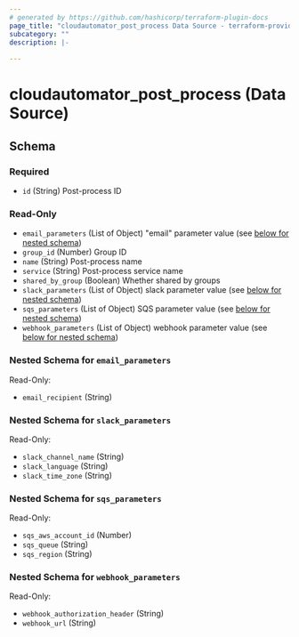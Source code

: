 ```yaml
---
# generated by https://github.com/hashicorp/terraform-plugin-docs
page_title: "cloudautomator_post_process Data Source - terraform-provider-cloudautomator"
subcategory: ""
description: |-
  
---
```


# cloudautomator_post_process (Data Source)





<!-- schema generated by tfplugindocs -->
## Schema

### Required

- `id` (String) Post-process ID

### Read-Only

- `email_parameters` (List of Object) "email" parameter value (see [below for nested schema](#nestedatt--email_parameters))
- `group_id` (Number) Group ID
- `name` (String) Post-process name
- `service` (String) Post-process service name
- `shared_by_group` (Boolean) Whether shared by groups
- `slack_parameters` (List of Object) slack parameter value (see [below for nested schema](#nestedatt--slack_parameters))
- `sqs_parameters` (List of Object) SQS parameter value (see [below for nested schema](#nestedatt--sqs_parameters))
- `webhook_parameters` (List of Object) webhook parameter value (see [below for nested schema](#nestedatt--webhook_parameters))

<a id="nestedatt--email_parameters"></a>
### Nested Schema for `email_parameters`

Read-Only:

- `email_recipient` (String)


<a id="nestedatt--slack_parameters"></a>
### Nested Schema for `slack_parameters`

Read-Only:

- `slack_channel_name` (String)
- `slack_language` (String)
- `slack_time_zone` (String)


<a id="nestedatt--sqs_parameters"></a>
### Nested Schema for `sqs_parameters`

Read-Only:

- `sqs_aws_account_id` (Number)
- `sqs_queue` (String)
- `sqs_region` (String)


<a id="nestedatt--webhook_parameters"></a>
### Nested Schema for `webhook_parameters`

Read-Only:

- `webhook_authorization_header` (String)
- `webhook_url` (String)
